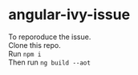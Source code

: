 # angular-ivy-issue

To reporoduce the issue. <br>
Clone this repo.<br>
Run `npm i`<br>
Then run `ng build --aot`